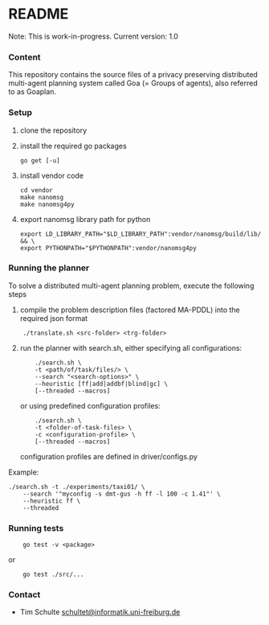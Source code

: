 # README #

Note: This is work-in-progress.
Current version: 1.0

### Content ###

This repository contains the source files of a privacy preserving distributed
multi-agent planning system called Goa (= Groups of agents), also referred to as
Goaplan.  


### Setup ###

1. clone the repository
2. install the required go packages

    ``` shell
    go get [-u]
    ```
3. install vendor code

    ``` shell
    cd vendor
    make nanomsg
    make nanomsg4py
    ```
4. export nanomsg library path for python

    ``` shell
    export LD_LIBRARY_PATH="$LD_LIBRARY_PATH":vendor/nanomsg/build/lib/ && \
    export PYTHONPATH="$PYTHONPATH":vendor/nanomsg4py
    ```


### Running the planner ###

To solve a distributed multi-agent planning problem, execute the following steps

1. compile the problem description files (factored MA-PDDL) into the required
   json format

``` shell
    ./translate.sh <src-folder> <trg-folder>
```

2. run the planner with search.sh, either specifying all configurations:

    ``` shell
        ./search.sh \ 
        -t <path/of/task/files/> \
        --search "<search-options>" \
        --heuristic [ff|add|addbf|blind|gc] \
        [--threaded --macros]
    ```

    or using predefined configuration profiles:

    ``` shell
        ./search.sh \ 
        -t <folder-of-task-files> \
        -c <configuration-profile> \
        [--threaded --macros]
    ```

    configuration profiles are defined in driver/configs.py

Example:
``` shell
./search.sh -t ./experiments/taxi01/ \
    --search '"myconfig -s dmt-gus -h ff -l 100 -c 1.41"' \ 
    --heuristic ff \
    --threaded
```



### Running tests ###
``` shell
    go test -v <package>
```

or

``` shell
    go test ./src/...
```

### Contact ###

* Tim Schulte <schultet@informatik.uni-freiburg.de>

